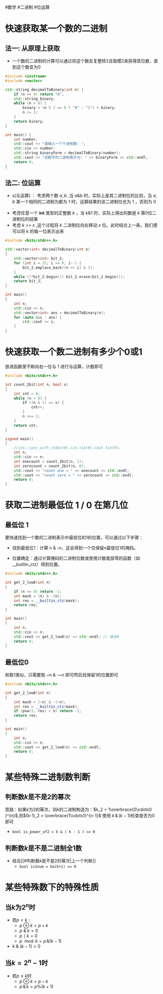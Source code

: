 #数学 #二进制 #位运算

# 快速获取某一个数的二进制

## 法一: 从原理上获取
- 一个数的二进制的计算可以通过将这个数反复整除2且取模2来获得其位数，直到这个数变为0

```cpp
#include <iostream>
#include <vector>

std::string decimalToBinary(int n) {
    if (n == 0) return "0";
    std::string binary;
    while (n > 0) {
        binary = (n % 2 == 0 ? "0" : "1") + binary;
        n /= 2;
    }
    return binary;
}

int main() {
    int number;
    std::cout << "请输入一个十进制数: ";
    std::cin >> number;
    std::string binaryForm = decimalToBinary(number);
    std::cout << "该数字的二进制表示为: " << binaryForm << std::endl;
    return 0;
}
```

## 法二: 位运算
- `&`(与运算) ： 考虑两个数 $a,b$ ,当 $a \& b$ 时，实际上是其二进制位的比较，当 $a,b$ 某一个相同的二进制为都为 1 时，运算结果的该二进制位也为 1 ，否则为 0 .
- 考虑任意一个 **int** 类型的正整数 $k$ ，当 $k \& 1$ 时，实际上得出的数是 $k$ 第0位二进制位的结果
- 考虑 $k$ >> $x$ ,这个过程将 $k$ 二进制位向右移动 $x$ 位。此时结合上一条，我们便可以将 k 的每一位表示出来
```cpp
#include <bits/stdc++.h>

std::vector<int> decimalToBinary(int n)
{
    std::vector<int> bit_2;
    for (int i = 31; i >= 0; i--) {
        bit_2.emplace_back((n >> i) & 1);
    }
    while (!*bit_2.begin()) bit_2.erase(bit_2.begin());
    return bit_2;
}

int main()
{
    int n;
    std::cin >> n;
    std::vector<int> ans = decimalToBinary(n);
    for (auto &&i : ans) {
        std::cout << i;
    }
}
```

# 快速获取一个数二进制有多少个0或1

放进函数里不断向右一位与 1 进行与运算，计数即可

```cpp
#include <bits/stdc++.h>

int count_2bit(int n, bool x)
{
    int cnt = 0;
    while (n > 0) {
        if ((n & 1) == x) {
            cnt++;
        }
        n >>= 1;
    }
    return cnt;
}

signed main()
{
    //ios::sync_with_stdio(0),cin.tie(0),cout.tie(0);
    int n;
    std::cin >> n;
    int onecount = count_2bit(n, 1);
    int zerocount = count_2bit(n, 0);
    std::cout << "count one = " << onecount << std::endl;
    std::cout << "count zero = " << zerocount << std::endl;
    return 0;
}
```

# 获取二进制最低位 1 / 0 在第几位

## 最低位 1 

要快速找到一个数的二进制表示中最低位的1的位置，可以通过以下步骤：
- 找到最低位1：计算 n & -n，这会得到一个仅保留n最低位1的掩码。

- 位置确定：通过计算掩码的二进制位数或使用计数尾部零的函数（如__builtin_ctz）得到位置。

```cpp
#include <bits/stdc++.h>

int get_2_low0(int n)
{
    if (n == 0) return -1;
    int mask = (n) & -(n);
    int res = __builtin_ctz(mask);
    return res;
}

int main()
{
    int n;
    std::cin >> n;
    std::cout << get_2_low0(n) << std::endl; // 输出0
    return 0;
}
```

## 最低位0

和取1类似，只需要取 ~n & -~n 即可然后找保留1的位置即可

```cpp
#include <bits/stdc++.h>

int get_2_low0(int n)
{
    int mask = (~n) & -(~n);
    int res = __builtin_ctz(mask);
    if (pow(2, res) > n) return -1;
    return res;
}

int main()
{
    int n;
    std::cin >> n;
    std::cout << get_2_low0(n) << std::endl;
    return 0;
}
```

# 某些特殊二进制数判断
## 判断数$k$是不是2的幂次
思路：如果$k$为2的幂次，则$k$的二进制构造为：$k_2 = 1\overbrace{0\cdots0 }^{n}$,则$(k-1)_2 = \overbrace{1\cdots1}^{n-1}$ 使用 $k\, \&\, (k-1)$检查是否为0即可
- `bool is_power_of2 = k & ( k - 1 ) == 0`

## 判断数$k$是不是二进制全1数
- 结合[[#判断数$k$是不是2的幂次|上一个判断]]
	- `bool is1num = k&(k+1) == 0`


# 某些特殊数下的特殊性质
## 当$k$为$2^n$时
- 若$p < k$ :
	- $p \oplus k = p+k$
	- $p\ \&\ k = 0$
	- $p\ \mid \ k = 0$ 
	- $p\mod k = p\,\&(k-1)$ 
- $k\ \& \ (k-1) = 0$

## 当$k = 2^n - 1$时
- 若$p \leq k$时
	- $p \oplus k = p-k$
	- $p\,\&\, k=p\%(k+1)$


